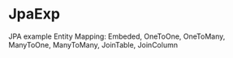 # JpaExp
JPA example
Entity Mapping: Embeded, OneToOne, OneToMany, ManyToOne, ManyToMany, JoinTable, JoinColumn
